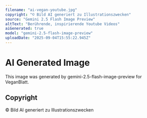 ```yaml
---
filename: "ai-vegan-youtube.jpg"
copyright: "© Bild AI generiert zu Illustrationszwecken"
source: "Gemini 2.5 Flash Image Preview"
altText: "Berührende, inspirierende Youtube Videos"
aiGenerated: true
model: "gemini-2.5-flash-image-preview"
uploadDate: "2025-09-04T15:55:22.945Z"
---
```


# AI Generated Image

This image was generated by gemini-2.5-flash-image-preview for VeganBlatt.

## Copyright
© Bild AI generiert zu Illustrationszwecken
